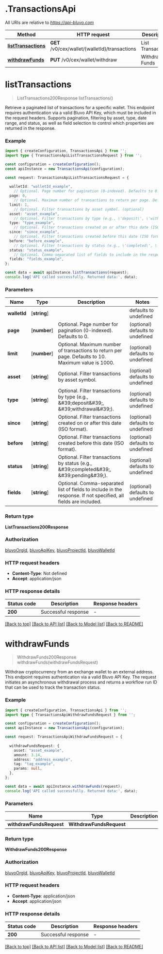 # .TransactionsApi

All URIs are relative to *https://api-bluvo.com*

Method | HTTP request | Description
------------- | ------------- | -------------
[**listTransactions**](TransactionsApi.md#listTransactions) | **GET** /v0/cex/wallet/{walletId}/transactions | List Transactions
[**withdrawFunds**](TransactionsApi.md#withdrawFunds) | **PUT** /v0/cex/wallet/withdraw | Withdraw Funds


# **listTransactions**
> ListTransactions200Response listTransactions()

Retrieve a paginated list of transactions for a specific wallet. This endpoint requires authentication via a valid Bluvo API Key, which must be included in the request headers. Supports pagination, filtering by asset, type, date range, and status, as well as field selection to control which properties are returned in the response.

### Example


```typescript
import { createConfiguration, TransactionsApi } from '';
import type { TransactionsApiListTransactionsRequest } from '';

const configuration = createConfiguration();
const apiInstance = new TransactionsApi(configuration);

const request: TransactionsApiListTransactionsRequest = {
  
  walletId: "walletId_example",
    // Optional. Page number for pagination (0-indexed). Defaults to 0. (optional)
  page: 0,
    // Optional. Maximum number of transactions to return per page. Defaults to 10. Maximum value is 1000. (optional)
  limit: 1,
    // Optional. Filter transactions by asset symbol. (optional)
  asset: "asset_example",
    // Optional. Filter transactions by type (e.g., \'deposit\', \'withdrawal\'). (optional)
  type: "type_example",
    // Optional. Filter transactions created on or after this date (ISO format). (optional)
  since: "since_example",
    // Optional. Filter transactions created before this date (ISO format). (optional)
  before: "before_example",
    // Optional. Filter transactions by status (e.g., \'completed\', \'pending\'). (optional)
  status: "status_example",
    // Optional. Comma-separated list of fields to include in the response. If not specified, all fields are included. (optional)
  fields: "fields_example",
};

const data = await apiInstance.listTransactions(request);
console.log('API called successfully. Returned data:', data);
```


### Parameters

Name | Type | Description  | Notes
------------- | ------------- | ------------- | -------------
 **walletId** | [**string**] |  | defaults to undefined
 **page** | [**number**] | Optional. Page number for pagination (0-indexed). Defaults to 0. | (optional) defaults to undefined
 **limit** | [**number**] | Optional. Maximum number of transactions to return per page. Defaults to 10. Maximum value is 1000. | (optional) defaults to undefined
 **asset** | [**string**] | Optional. Filter transactions by asset symbol. | (optional) defaults to undefined
 **type** | [**string**] | Optional. Filter transactions by type (e.g., \&#39;deposit\&#39;, \&#39;withdrawal\&#39;). | (optional) defaults to undefined
 **since** | [**string**] | Optional. Filter transactions created on or after this date (ISO format). | (optional) defaults to undefined
 **before** | [**string**] | Optional. Filter transactions created before this date (ISO format). | (optional) defaults to undefined
 **status** | [**string**] | Optional. Filter transactions by status (e.g., \&#39;completed\&#39;, \&#39;pending\&#39;). | (optional) defaults to undefined
 **fields** | [**string**] | Optional. Comma-separated list of fields to include in the response. If not specified, all fields are included. | (optional) defaults to undefined


### Return type

**ListTransactions200Response**

### Authorization

[bluvoOrgId](README.md#bluvoOrgId), [bluvoApiKey](README.md#bluvoApiKey), [bluvoProjectId](README.md#bluvoProjectId), [bluvoWalletId](README.md#bluvoWalletId)

### HTTP request headers

 - **Content-Type**: Not defined
 - **Accept**: application/json


### HTTP response details
| Status code | Description | Response headers |
|-------------|-------------|------------------|
**200** | Successful response |  -  |

[[Back to top]](#) [[Back to API list]](README.md#documentation-for-api-endpoints) [[Back to Model list]](README.md#documentation-for-models) [[Back to README]](README.md)

# **withdrawFunds**
> WithdrawFunds200Response withdrawFunds(withdrawFundsRequest)

Withdraw cryptocurrency from an exchange wallet to an external address. This endpoint requires authentication via a valid Bluvo API Key. The request initiates an asynchronous withdrawal process and returns a workflow run ID that can be used to track the transaction status.

### Example


```typescript
import { createConfiguration, TransactionsApi } from '';
import type { TransactionsApiWithdrawFundsRequest } from '';

const configuration = createConfiguration();
const apiInstance = new TransactionsApi(configuration);

const request: TransactionsApiWithdrawFundsRequest = {
  
  withdrawFundsRequest: {
    asset: "asset_example",
    amount: 3.14,
    address: "address_example",
    tag: "tag_example",
    params: null,
  },
};

const data = await apiInstance.withdrawFunds(request);
console.log('API called successfully. Returned data:', data);
```


### Parameters

Name | Type | Description  | Notes
------------- | ------------- | ------------- | -------------
 **withdrawFundsRequest** | **WithdrawFundsRequest**|  |


### Return type

**WithdrawFunds200Response**

### Authorization

[bluvoOrgId](README.md#bluvoOrgId), [bluvoApiKey](README.md#bluvoApiKey), [bluvoProjectId](README.md#bluvoProjectId), [bluvoWalletId](README.md#bluvoWalletId)

### HTTP request headers

 - **Content-Type**: application/json
 - **Accept**: application/json


### HTTP response details
| Status code | Description | Response headers |
|-------------|-------------|------------------|
**200** | Successful response |  -  |

[[Back to top]](#) [[Back to API list]](README.md#documentation-for-api-endpoints) [[Back to Model list]](README.md#documentation-for-models) [[Back to README]](README.md)


